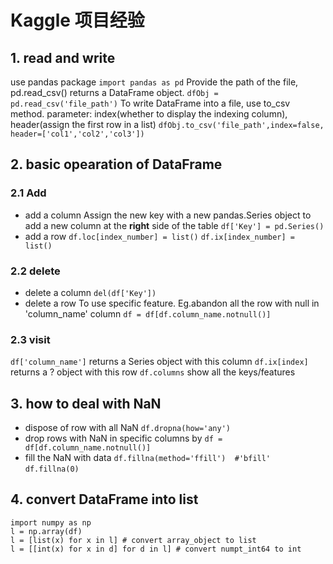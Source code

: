 ﻿# Kaggle 项目经验

## 1. read and write
use pandas package
`import pandas as pd`
Provide the path of the file, pd.read_csv() returns a DataFrame object.
`dfObj = pd.read_csv('file_path')`
To write DataFrame into a file, use to_csv method.
parameter: index(whether to display the indexing column), header(assign the first row in a list)
`dfObj.to_csv('file_path',index=false, header=['col1','col2','col3'])`

## 2. basic opearation of DataFrame
### 2.1 Add
- add a column
Assign the new key with a new pandas.Series object to add a new column at the **right** side of the table
`df['Key'] = pd.Series()`
- add a row
`df.loc[index_number] = list()`
`df.ix[index_number] = list()`

### 2.2 delete
- delete a column
`del(df['Key'])`
- delete a row
To use specific feature. Eg.abandon all the row with null in 'column_name' column
`df = df[df.column_name.notnull()]`

### 2.3 visit
`df['column_name']` returns a Series object with this column
`df.ix[index]` returns a ? object with this row
`df.columns` show all the keys/features

## 3. how to deal with NaN
- dispose of row with all NaN
`df.dropna(how='any')`
- drop rows with NaN in specific columns by
`df = df[df.column_name.notnull()]`
- fill the NaN with data
`df.fillna(method='ffill')  #'bfill'`
`df.fillna(0)`

## 4. convert DataFrame into list
```
import numpy as np
l = np.array(df)
l = [list(x) for x in l] # convert array_object to list
l = [[int(x) for x in d] for d in l] # convert numpt_int64 to int
```